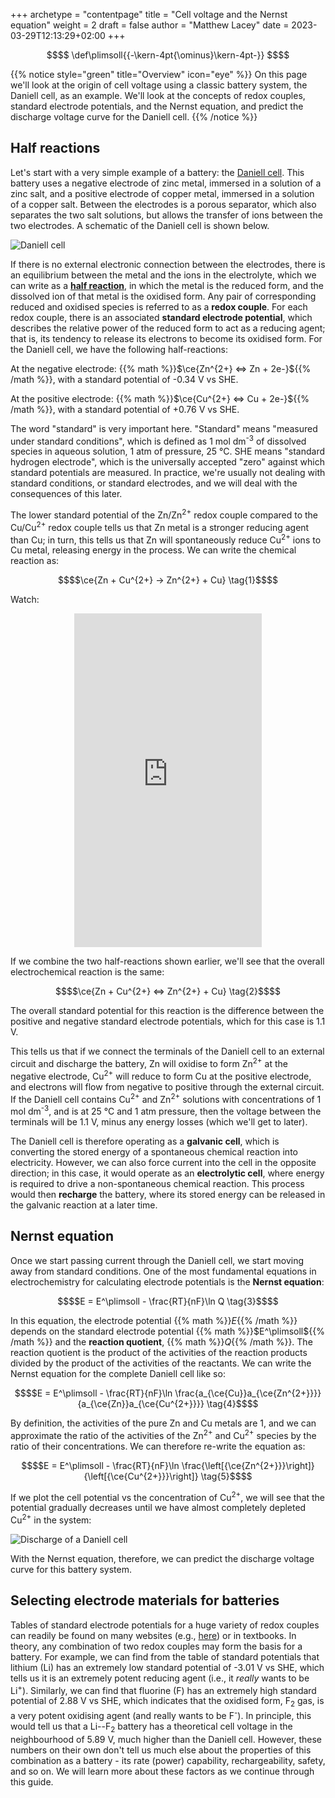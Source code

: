 +++
archetype = "contentpage"
title = "Cell voltage and the Nernst equation"
weight = 2
draft = false
author = "Matthew Lacey"
date = 2023-03-29T12:13:29+02:00
+++

```math
$$
\def\plimsoll{{-\kern-4pt{\ominus}\kern-4pt-}}
$$
```

{{% notice style="green" title="Overview" icon="eye" %}}
On this page we'll look at the origin of cell voltage using a classic battery system, the Daniell cell, as an example. We'll look at the concepts of redox couples, standard electrode potentials, and the Nernst equation, and predict the discharge voltage curve for the Daniell cell.
{{% /notice %}}

## Half reactions

Let's start with a very simple example of a battery: the [Daniell cell](https://en.wikipedia.org/wiki/Daniell_cell). This battery uses a negative electrode of zinc metal, immersed in a solution of a zinc salt, and a positive electrode of copper metal, immersed in a solution of a copper salt. Between the electrodes is a porous separator, which also separates the two salt solutions, but allows the transfer of ions between the two electrodes. A schematic of the Daniell cell is shown below.

![Daniell cell](/images/fundamentals/introduction-battery-chemistry/daniellcell.svg?width=450px)

If there is no external electronic connection between the electrodes, there is an equilibrium between the metal and the ions in the electrolyte, which we can write as a **[half reaction](https://en.wikipedia.org/wiki/Half-reaction)**, in which the metal is the reduced form, and the dissolved ion of that metal is the oxidised form. Any pair of corresponding reduced and oxidised species is referred to as a **redox couple**. For each redox couple, there is an associated **standard electrode potential**, which describes the relative power of the reduced form to act as a reducing agent; that is, its tendency to release its electrons to become its oxidised form. For the Daniell cell, we have the following half-reactions:

At the negative electrode: {{% math %}}$\ce{Zn^{2+} <=> Zn + 2e-}${{% /math %}}, with a standard potential of -0.34 V vs SHE.

At the positive electrode: {{% math %}}$\ce{Cu^{2+} <=> Cu + 2e-}${{% /math %}}, with a standard potential of +0.76 V vs SHE.

The word "standard" is very important here. "Standard" means "measured under standard conditions", which is defined as 1 mol dm<sup>-3</sup> of dissolved species in aqueous solution, 1 atm of pressure, 25 °C. SHE means "standard hydrogen electrode", which is the universally accepted "zero" against which standard potentials are measured. In practice, we're usually not dealing with standard conditions, or standard electrodes, and we will deal with the consequences of this later.

The lower standard potential of the Zn/Zn<sup>2+</sup> redox couple compared to the Cu/Cu<sup>2+</sup> redox couple tells us that Zn metal is a stronger reducing agent than Cu; in turn, this tells us that Zn will spontaneously reduce Cu<sup>2+</sup> ions to Cu metal, releasing energy in the process. We can write the chemical reaction as:

```math
$$\ce{Zn + Cu^{2+} -> Zn^{2+} + Cu} \tag{1}$$
```

Watch:

<div align="center">
<iframe width="300" height="534" src="https://www.youtube.com/embed/fS2BVLmGrio" title="THE REACTION BETWEEN COPPER (II) SULFATE AND ZINC" frameborder="0" allow="accelerometer; autoplay; clipboard-write; encrypted-media; gyroscope; picture-in-picture; web-share" allowfullscreen></iframe>
</div>

If we combine the two half-reactions shown earlier, we'll see that the overall electrochemical reaction is the same:

```math
$$\ce{Zn + Cu^{2+} <=> Zn^{2+} + Cu} \tag{2}$$
```

The overall standard potential for this reaction is the difference between the positive and negative standard electrode potentials, which for this case is 1.1 V.

This tells us that if we connect the terminals of the Daniell cell to an external circuit and discharge the battery, Zn will oxidise to form Zn<sup>2+</sup> at the negative electrode, Cu<sup>2+</sup> will reduce to form Cu at the positive electrode, and electrons will flow from negative to positive through the external circuit. If the Daniell cell contains Cu<sup>2+</sup> and Zn<sup>2+</sup> solutions with concentrations of 1 mol dm<sup>-3</sup>, and is at 25 °C and 1 atm pressure, then the voltage between the terminals will be 1.1 V, minus any energy losses (which we'll get to later).

The Daniell cell is therefore operating as a **galvanic cell**, which is converting the stored energy of a spontaneous chemical reaction into electricity. However, we can also force current into the cell in the opposite direction; in this case, it would operate as an **electrolytic cell**, where energy is required to drive a non-spontaneous chemical reaction. This process would then **recharge** the battery, where its stored energy can be released in the galvanic reaction at a later time.

## Nernst equation

Once we start passing current through the Daniell cell, we start moving away from standard conditions. One of the most fundamental equations in electrochemistry for calculating electrode potentials is the **Nernst equation**:

```math
$$E = E^\plimsoll - \frac{RT}{nF}\ln Q \tag{3}$$
```

In this equation, the electrode potential {{% math %}}$E${{% /math %}} depends on the standard electrode potential {{% math %}}$E^\plimsoll${{% /math %}} and the **reaction quotient**, {{% math %}}$Q${{% /math %}}. The reaction quotient is the product of the activities of the reaction products divided by the product of the activities of the reactants. We can write the Nernst equation for the complete Daniell cell like so:

```math
$$E = E^\plimsoll - \frac{RT}{nF}\ln \frac{a_{\ce{Cu}}a_{\ce{Zn^{2+}}}}{a_{\ce{Zn}}a_{\ce{Cu^{2+}}}} \tag{4}$$
```

By definition, the activities of the pure Zn and Cu metals are 1, and we can approximate the ratio of the activities of the Zn<sup>2+</sup> and Cu<sup>2+</sup> species by the ratio of their concentrations. We can therefore re-write the equation as:

```math
$$E = E^\plimsoll - \frac{RT}{nF}\ln \frac{\left[{\ce{Zn^{2+}}}\right]}{\left[{\ce{Cu^{2+}}}\right]} \tag{5}$$
```

If we plot the cell potential vs the concentration of Cu<sup>2+</sup>, we will see that the potential gradually decreases until we have almost completely depleted Cu<sup>2+</sup> in the system:

![Discharge of a Daniell cell](/images/fundamentals/introduction-battery-chemistry/daniell-discharge.png?width=450px)

With the Nernst equation, therefore, we can predict the discharge voltage curve for this battery system.


## Selecting electrode materials for batteries

Tables of standard electrode potentials for a huge variety of redox couples can readily be found on many websites (e.g., [here](https://en.wikipedia.org/wiki/Standard_electrode_potential_(data_page))) or in textbooks. In theory, any combination of two redox couples may form the basis for a battery. For example, we can find from the table of standard potentials that lithium (Li) has an extremely low standard potential of -3.01 V vs SHE, which tells us it is an extremely potent reducing agent (i.e., it *really* wants to be Li<sup>+</sup>). Similarly, we can find that fluorine (F) has an extremely high standard potential of 2.88 V vs SHE, which indicates that the oxidised form, F<sub>2</sub> gas, is a very potent oxidising agent (and really wants to be F<sup>-</sup>). In principle, this would tell us that a Li--F<sub>2</sub> battery has a theoretical cell voltage in the neighbourhood of 5.89 V, much higher than the Daniell cell. However, these numbers on their own don't tell us much else about the properties of this combination as a battery - its rate (power) capability, rechargeability, safety, and so on. We will learn more about these factors as we continue through this guide.